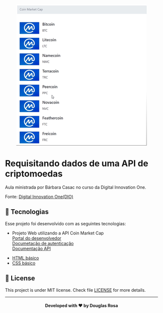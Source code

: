 <p align="center">
  <img src='img/cripto.png'/>
</p>

# Requisitando dados de uma API de criptomoedas

Aula ministrada por Bárbara Casac no curso da Digital Innovation One.

Fonte:
[Digital Innovation One(DIO)](https://digitalinnovation.one/)

## 🚀 Tecnologias

Esse projeto foi desenvolvido com as seguintes tecnologias:

- Projeto Web utilizando a API Coin Market Cap <br>
[Portal do desenvolvedor](https://pro.coinmarketcap.com/account) <br>
[Documetação de autenticação](https://coinmarketcap.com/api/documentation/v1/#section/Authentication) <br>
[Documentação API](https://coinmarketcap.com/api/documentation/v1/#) <br>

* [HTML básico](https://www.w3schools.com/html/)
* [CSS básico](https://stackpath.bootstrapcdn.com/bootstrap/4.1.3/css/bootstrap.min.css)


## 📃 License

This project is under MIT license. Check file [LICENSE](LICENSE) for more details.

---

<h4 align="center">
  Developed with ❤️ by <b>Douglas Rosa</b>
</h4>

